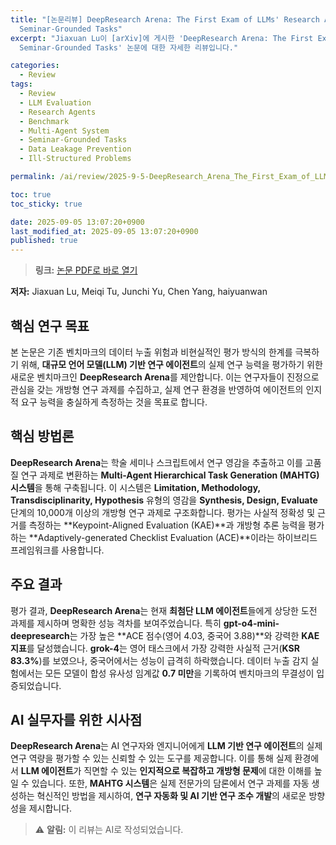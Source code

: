 ```yaml
---
title: "[논문리뷰] DeepResearch Arena: The First Exam of LLMs' Research Abilities via
  Seminar-Grounded Tasks"
excerpt: "Jiaxuan Lu이 [arXiv]에 게시한 'DeepResearch Arena: The First Exam of LLMs' Research Abilities via
  Seminar-Grounded Tasks' 논문에 대한 자세한 리뷰입니다."

categories:
  - Review
tags:
  - Review
  - LLM Evaluation
  - Research Agents
  - Benchmark
  - Multi-Agent System
  - Seminar-Grounded Tasks
  - Data Leakage Prevention
  - Ill-Structured Problems

permalink: /ai/review/2025-9-5-DeepResearch_Arena_The_First_Exam_of_LLMs_Research_Abilities_via_Seminar-Grounded_Tasks/

toc: true
toc_sticky: true

date: 2025-09-05 13:07:20+0900
last_modified_at: 2025-09-05 13:07:20+0900
published: true
---
```

> **링크:** [논문 PDF로 바로 열기](https://arxiv.org/abs/2509.01396)

**저자:** Jiaxuan Lu, Meiqi Tu, Junchi Yu, Chen Yang, haiyuanwan



## 핵심 연구 목표
본 논문은 기존 벤치마크의 데이터 누출 위험과 비현실적인 평가 방식의 한계를 극복하기 위해, **대규모 언어 모델(LLM) 기반 연구 에이전트**의 실제 연구 능력을 평가하기 위한 새로운 벤치마크인 **DeepResearch Arena**를 제안합니다. 이는 연구자들이 진정으로 관심을 갖는 개방형 연구 과제를 수집하고, 실제 연구 환경을 반영하여 에이전트의 인지적 요구 능력을 충실하게 측정하는 것을 목표로 합니다.

## 핵심 방법론
**DeepResearch Arena**는 학술 세미나 스크립트에서 연구 영감을 추출하고 이를 고품질 연구 과제로 변환하는 **Multi-Agent Hierarchical Task Generation (MAHTG) 시스템**을 통해 구축됩니다. 이 시스템은 **Limitation, Methodology, Transdisciplinarity, Hypothesis** 유형의 영감을 **Synthesis, Design, Evaluate** 단계의 10,000개 이상의 개방형 연구 과제로 구조화합니다. 평가는 사실적 정확성 및 근거를 측정하는 **Keypoint-Aligned Evaluation (KAE)**과 개방형 추론 능력을 평가하는 **Adaptively-generated Checklist Evaluation (ACE)**이라는 하이브리드 프레임워크를 사용합니다.

## 주요 결과
평가 결과, **DeepResearch Arena**는 현재 **최첨단 LLM 에이전트**들에게 상당한 도전 과제를 제시하며 명확한 성능 격차를 보여주었습니다. 특히 **gpt-o4-mini-deepresearch**는 가장 높은 **ACE 점수(영어 4.03, 중국어 3.88)**와 강력한 **KAE 지표**를 달성했습니다. **grok-4**는 영어 태스크에서 가장 강력한 사실적 근거(**KSR 83.3%**)를 보였으나, 중국어에서는 성능이 급격히 하락했습니다. 데이터 누출 감지 실험에서는 모든 모델이 합성 유사성 임계값 **0.7 미만**을 기록하여 벤치마크의 무결성이 입증되었습니다.

## AI 실무자를 위한 시사점
**DeepResearch Arena**는 AI 연구자와 엔지니어에게 **LLM 기반 연구 에이전트**의 실제 연구 역량을 평가할 수 있는 신뢰할 수 있는 도구를 제공합니다. 이를 통해 실제 환경에서 **LLM 에이전트**가 직면할 수 있는 **인지적으로 복잡하고 개방형 문제**에 대한 이해를 높일 수 있습니다. 또한, **MAHTG 시스템**은 실제 전문가의 담론에서 연구 과제를 자동 생성하는 혁신적인 방법을 제시하여, **연구 자동화 및 AI 기반 연구 조수 개발**의 새로운 방향성을 제시합니다.

> ⚠️ **알림:** 이 리뷰는 AI로 작성되었습니다.
